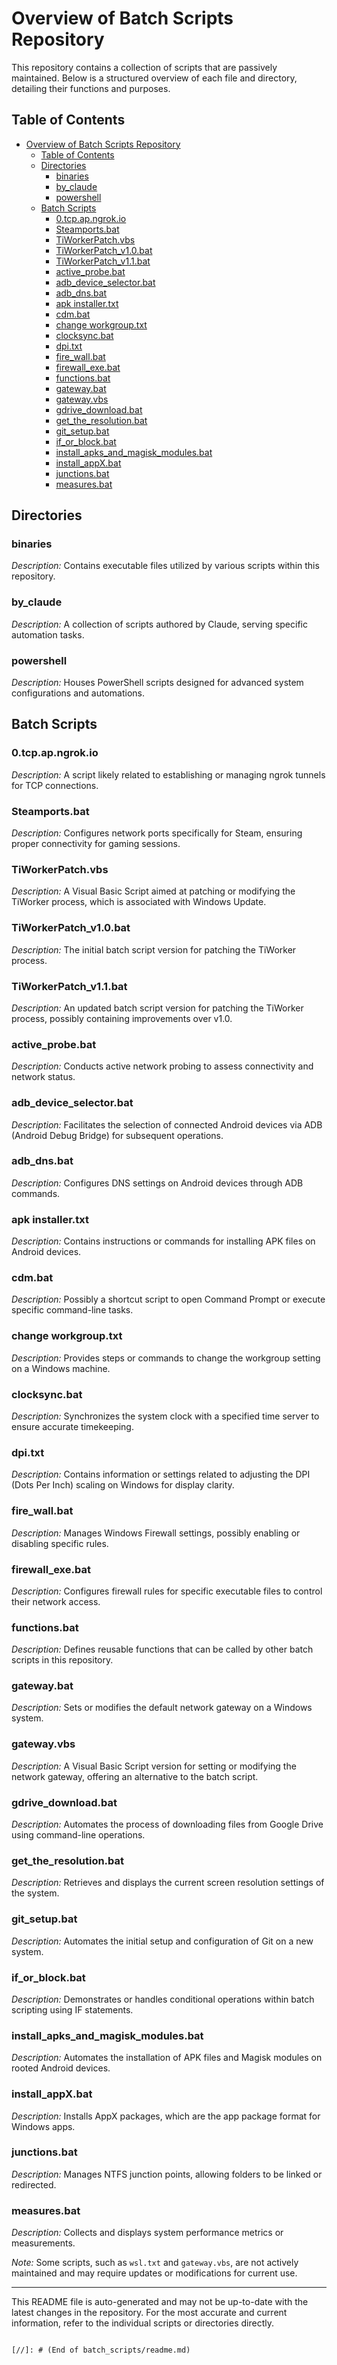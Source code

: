 # Overview of Batch Scripts Repository

This repository contains a collection of scripts that are passively maintained. Below is a structured overview of each file and directory, detailing their functions and purposes.

## Table of Contents

- [Overview of Batch Scripts Repository](#overview-of-batch-scripts-repository)
  - [Table of Contents](#table-of-contents)
  - [Directories](#directories)
    - [binaries](#binaries)
    - [by\_claude](#by_claude)
    - [powershell](#powershell)
  - [Batch Scripts](#batch-scripts)
    - [0.tcp.ap.ngrok.io](#0tcpapngrokio)
    - [Steamports.bat](#steamportsbat)
    - [TiWorkerPatch.vbs](#tiworkerpatchvbs)
    - [TiWorkerPatch\_v1.0.bat](#tiworkerpatch_v10bat)
    - [TiWorkerPatch\_v1.1.bat](#tiworkerpatch_v11bat)
    - [active\_probe.bat](#active_probebat)
    - [adb\_device\_selector.bat](#adb_device_selectorbat)
    - [adb\_dns.bat](#adb_dnsbat)
    - [apk installer.txt](#apk-installertxt)
    - [cdm.bat](#cdmbat)
    - [change workgroup.txt](#change-workgrouptxt)
    - [clocksync.bat](#clocksyncbat)
    - [dpi.txt](#dpitxt)
    - [fire\_wall.bat](#fire_wallbat)
    - [firewall\_exe.bat](#firewall_exebat)
    - [functions.bat](#functionsbat)
    - [gateway.bat](#gatewaybat)
    - [gateway.vbs](#gatewayvbs)
    - [gdrive\_download.bat](#gdrive_downloadbat)
    - [get\_the\_resolution.bat](#get_the_resolutionbat)
    - [git\_setup.bat](#git_setupbat)
    - [if\_or\_block.bat](#if_or_blockbat)
    - [install\_apks\_and\_magisk\_modules.bat](#install_apks_and_magisk_modulesbat)
    - [install\_appX.bat](#install_appxbat)
    - [junctions.bat](#junctionsbat)
    - [measures.bat](#measuresbat)

## Directories

### binaries

*Description:* Contains executable files utilized by various scripts within this repository.

### by_claude

*Description:* A collection of scripts authored by Claude, serving specific automation tasks.

### powershell

*Description:* Houses PowerShell scripts designed for advanced system configurations and automations.

## Batch Scripts

### 0.tcp.ap.ngrok.io

*Description:* A script likely related to establishing or managing ngrok tunnels for TCP connections.

### Steamports.bat

*Description:* Configures network ports specifically for Steam, ensuring proper connectivity for gaming sessions.

### TiWorkerPatch.vbs

*Description:* A Visual Basic Script aimed at patching or modifying the TiWorker process, which is associated with Windows Update.

### TiWorkerPatch_v1.0.bat

*Description:* The initial batch script version for patching the TiWorker process.

### TiWorkerPatch_v1.1.bat

*Description:* An updated batch script version for patching the TiWorker process, possibly containing improvements over v1.0.

### active_probe.bat

*Description:* Conducts active network probing to assess connectivity and network status.

### adb_device_selector.bat

*Description:* Facilitates the selection of connected Android devices via ADB (Android Debug Bridge) for subsequent operations.

### adb_dns.bat

*Description:* Configures DNS settings on Android devices through ADB commands.

### apk installer.txt

*Description:* Contains instructions or commands for installing APK files on Android devices.

### cdm.bat

*Description:* Possibly a shortcut script to open Command Prompt or execute specific command-line tasks.

### change workgroup.txt

*Description:* Provides steps or commands to change the workgroup setting on a Windows machine.

### clocksync.bat

*Description:* Synchronizes the system clock with a specified time server to ensure accurate timekeeping.

### dpi.txt

*Description:* Contains information or settings related to adjusting the DPI (Dots Per Inch) scaling on Windows for display clarity.

### fire_wall.bat

*Description:* Manages Windows Firewall settings, possibly enabling or disabling specific rules.

### firewall_exe.bat

*Description:* Configures firewall rules for specific executable files to control their network access.

### functions.bat

*Description:* Defines reusable functions that can be called by other batch scripts in this repository.

### gateway.bat

*Description:* Sets or modifies the default network gateway on a Windows system.

### gateway.vbs

*Description:* A Visual Basic Script version for setting or modifying the network gateway, offering an alternative to the batch script.

### gdrive_download.bat

*Description:* Automates the process of downloading files from Google Drive using command-line operations.

### get_the_resolution.bat

*Description:* Retrieves and displays the current screen resolution settings of the system.

### git_setup.bat

*Description:* Automates the initial setup and configuration of Git on a new system.

### if_or_block.bat

*Description:* Demonstrates or handles conditional operations within batch scripting using IF statements.

### install_apks_and_magisk_modules.bat

*Description:* Automates the installation of APK files and Magisk modules on rooted Android devices.

### install_appX.bat

*Description:* Installs AppX packages, which are the app package format for Windows apps.

### junctions.bat

*Description:* Manages NTFS junction points, allowing folders to be linked or redirected.

### measures.bat

*Description:* Collects and displays system performance metrics or measurements.

*Note:* Some scripts, such as `wsl.txt` and `gateway.vbs`, are not actively maintained and may require updates or modifications for current use.

---

This README file is auto-generated and may not be up-to-date with the latest changes in the repository. For the most accurate and current information, refer to the individual scripts or directories directly. 
```

[//]: # (End of batch_scripts/readme.md)